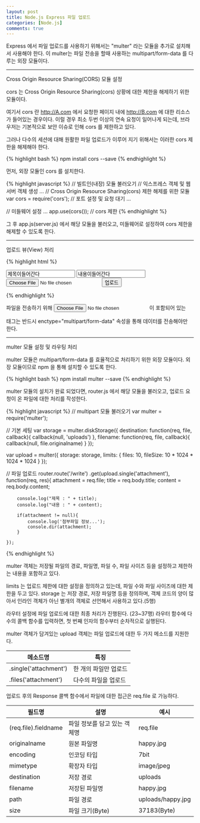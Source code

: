 ```yaml
---
layout: post
title: Node.js Express 파일 업로드
categories: [Node.js]
comments: true
---
```


Express 에서 파일 업로드를 사용하기 위해서는 "multer" 라는 모듈을 추가로 설치해서 사용해야 한다.
이 multer는 파일 전송을 할때 사용하는 multipart/form-data 를 다루는 외장 모듈이다.

------------------------

Cross Origin Resource Sharing(CORS) 모듈 설정

cors 는 Cross Origin Resource Sharing(cors) 상황에 대한 제한을 해제하기 위한 모듈이다.

여기서 cors 란 http://A.com 에서 요청한 페이지 내에 http://B.com 에 대한 리소스가 들어있는 경우이다.
이럴 경우 최소 두번 이상의 연속 요청이 일어나게 되는데, 브라우저는 기본적으로 보안 이슈로 인해 cors 를 제한하고 있다.

그러나 다수의 세션에 대해 원활한 파일 업로드가 이루어 지기 위해서는 이러한 cors 제한을 해제해야 한다.

{% highlight bash %}
npm install cors --save
{% endhighlight %}

먼저, 외장 모듈인 cors 를 설치한다.

{% highlight javascript %}
// 빌트인(내장) 모듈 불러오기
// 익스프레스 객체 및 웹 서버 객체 생성
...
// Cross Origin Resource Sharing(cors) 제한 해제를 위한 모듈
var cors = require('cors');
// 포트 설정 및 요청 대기
...
 
// 미들웨어 설정
...
app.use(cors()); // cors 제한 
{% endhighlight %}

그 후 app.js(server.js) 에서 해당 모듈을 불러오고, 미들웨어로 설정하여 cors 제한을 해제할 수 있도록 한다.

-------------------------------

업로드 뷰(View) 처리

{% highlight html %}
<form action="/write" method="post" enctype="multipart/form-data">
    <input type="text" name="title" value="제목이들어간다" />
    <input type="text" name="content" value="내용이들어간다" />
    <input type="file" name="attachment" />
    <input type="submit" value="업로드" />
</form>
{% endhighlight %}

파일을 전송하기 위해 <input type="file"> 이 포함되어 있는 <form> 태그는 반드시 enctype="multipart/form-data" 속성을 통해 데이터를 전송해야만 한다.

--------------------------

multer 모듈 설정 및 라우팅 처리

multer 모듈은 multipart/form-data 를 효율적으로 처리하기 위한 외장 모듈이다.
외장 모듈이므로 npm 을 통해 설치할 수 있도록 한다.

{% highlight bash %}
npm install multer --save
{% endhighlight %}

multer 모듈의 설치가 완료 되었다면, router.js 에서 해당 모듈을 불러오고, 업로드 요청이 온 파일에 대한 처리를 작성한다.

{% highlight javascript %}
// multipart 모듈 불러오기
var multer = require('multer');
 
// 기본 세팅
var storage = multer.diskStorage({
    destination: function(req, file, callback){
        callback(null, 'uploads')
    },
    filename: function(req, file, callback){
        callback(null, file.originalname)
    }
});
 
var upload = multer({
    storage: storage,
    limits: {
        files: 10,
        fileSize: 10 * 1024 * 1024 * 1024
    }
});
 
// 파일 업로드
router.route('/write')
    .get(upload.single('attachment'), function(req, res){
        attachment = req.file;
        title = req.body.title;
        content = req.body.content;
 
        console.log("제목 : " + title);
        console.log("내용 : " + content);
 
        if(attachment != null){
            console.log('첨부파일 정보...');
            console.dir(attachment);
        }
        
    });
{% endhighlight %}

multer 객체는 저장될 파일의 경로, 파일명, 파일 수, 파일 사이즈 등을 설정하고 제한하는 내용을 포함하고 있다.

limits 는 업로드 제한에 대한 설정을 정의하고 있는데, 파일 수와 파일 사이즈에 대한 제한을 두고 있다.
storage 는 저장 경로, 저장 파일명 등을 정의하며, 객체 코드의 양이 많아서 인라인 객체가 아닌 별개의 객체로 선언해서 사용하고 있다.(5행)

라우터 설정에 파일 업로드에 대한 최종 처리가 진행된다. (23~37행)
라우터 함수에 다수의 콜백 함수를 입력하면, 첫 번째 인자의 함수부터 순차적으로 실행된다.

multer 객체가 담겨있는 upload 객체는 파일 업로드에 대한 두 가지 메소드를 지원한다.

| 메소드명              | 특징                  |
|-----------------------|-----------------------|
| .single('attachment') | 한 개의 파일만 업로드 |
| .files('attachment')  | 다수의 파일을 업로드  |

업로드 후의 Response 콜백 함수에서 파일에 대한 접근은 req.file 로 가능하다.

| 필드명               | 설명                         | 예시              |
|----------------------|------------------------------|-------------------|
| (req.file).fieldname | 파일 정보를 담고 있는 객체명 | req.file          |
| originalname         | 원본 파일명                  | happy.jpg         |
| encoding             | 인코딩 타입                  | 7bit              |
| mimetype             | 확장자 타입                  | image/jpeg        |
| destination          | 저장 경로                    | uploads           |
| filename             | 저장된 파일명                | happy.jpg         |
| path                 | 파일 경로                    | uploads/happy.jpg |
| size                 | 파일 크기(Byte)              | 37183(Byte)       |